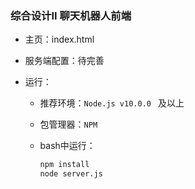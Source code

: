 ### 综合设计II 聊天机器人前端

- 主页：index.html
- 服务端配置：待完善



- 运行：

  - 推荐环境：`Node.js v10.0.0 ` 及以上

  - 包管理器：`NPM`

  - bash中运行：

    ```bash
    npm install
    node server.js
    ```


